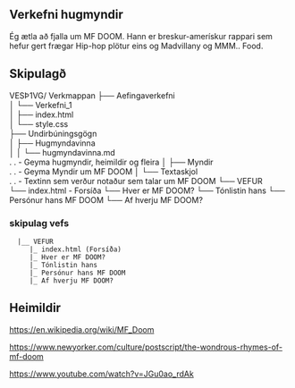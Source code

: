 ## Verkefni hugmyndir  

Ég ætla að fjalla um MF DOOM. Hann er breskur-amerískur rappari sem hefur gert frægar Hip-hop plötur eins og Madvillany og MMM.. Food. 

## Skipulagð

VESÞ1VG/  Verkmappan
├── Aefingaverkefni  
│   └── Verkefni_1  
│       ├── index.html  
│       └── style.css  
├── Undirbúningsgögn  
│   ├── Hugmyndavinna  
│   │   └── hugmyndavinna.md  
.   .   - Geyma hugmyndir, heimildir og fleira 
│   ├── Myndir  
.   .   - Geyma Myndir um MF DOOM
│   └── Textaskjol  
.   .   - Textinn sem verður notaður sem talar um MF DOOM
└── VEFUR  
    └── index.html - Forsíða
    └── Hver er MF DOOM?
    └── Tónlistin hans
    └── Persónur hans MF DOOM
    └── Af hverju MF DOOM?


### skipulag vefs
      |__ VEFUR 
         |_ index.html (Forsíða)
         |_ Hver er MF DOOM?
         |_ Tónlistin hans
         |_ Persónur hans MF DOOM
         |_ Af hverju MF DOOM?

## Heimildir  
https://en.wikipedia.org/wiki/MF_Doom

https://www.newyorker.com/culture/postscript/the-wondrous-rhymes-of-mf-doom

https://www.youtube.com/watch?v=JGu0ao_rdAk


